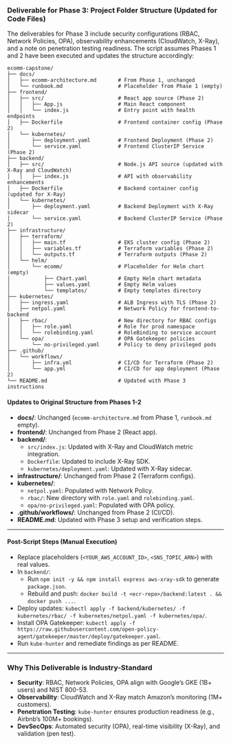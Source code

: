 ### Deliverable for Phase 3: Project Folder Structure (Updated for Code Files)
The deliverables for Phase 3 include security configurations (RBAC, Network Policies, OPA), observability enhancements (CloudWatch, X-Ray), and a note on penetration testing readiness. The script assumes Phases 1 and 2 have been executed and updates the structure accordingly:

```
ecomm-capstone/
├── docs/
│   ├── ecomm-architecture.md       # From Phase 1, unchanged
│   └── runbook.md                  # Placeholder from Phase 1 (empty)
├── frontend/
│   ├── src/                        # React app source (Phase 2)
│   │   ├── App.js                  # Main React component
│   │   └── index.js                # Entry point with health endpoints
│   ├── Dockerfile                  # Frontend container config (Phase 2)
│   └── kubernetes/
│       ├── deployment.yaml         # Frontend Deployment (Phase 2)
│       └── service.yaml            # Frontend ClusterIP Service (Phase 2)
├── backend/
│   ├── src/                        # Node.js API source (updated with X-Ray and CloudWatch)
│   │   ├── index.js                # API with observability enhancements
│   ├── Dockerfile                  # Backend container config (updated for X-Ray)
│   └── kubernetes/
│       ├── deployment.yaml         # Backend Deployment with X-Ray sidecar
│       └── service.yaml            # Backend ClusterIP Service (Phase 2)
├── infrastructure/
│   ├── terraform/
│   │   ├── main.tf                 # EKS cluster config (Phase 2)
│   │   ├── variables.tf            # Terraform variables (Phase 2)
│   │   └── outputs.tf              # Terraform outputs (Phase 2)
│   └── helm/
│       └── ecomm/                  # Placeholder for Helm chart (empty)
│           ├── Chart.yaml          # Empty Helm chart metadata
│           ├── values.yaml         # Empty Helm values
│           └── templates/          # Empty templates directory
├── kubernetes/
│   ├── ingress.yaml                # ALB Ingress with TLS (Phase 2)
│   ├── netpol.yaml                 # Network Policy for frontend-to-backend
│   ├── rbac/                       # New directory for RBAC configs
│   │   ├── role.yaml               # Role for prod namespace
│   │   └── rolebinding.yaml        # RoleBinding to service account
│   └── opa/                        # OPA Gatekeeper policies
│       └── no-privileged.yaml      # Policy to deny privileged pods
├── .github/
│   └── workflows/
│       ├── infra.yml               # CI/CD for Terraform (Phase 2)
│       └── app.yml                 # CI/CD for app deployment (Phase 2)
└── README.md                       # Updated with Phase 3 instructions
```

#### Updates to Original Structure from Phases 1-2
- **docs/**: Unchanged (`ecomm-architecture.md` from Phase 1, `runbook.md` empty).
- **frontend/**: Unchanged from Phase 2 (React app).
- **backend/**:
  - `src/index.js`: Updated with X-Ray and CloudWatch metric integration.
  - `Dockerfile`: Updated to include X-Ray SDK.
  - `kubernetes/deployment.yaml`: Updated with X-Ray sidecar.
- **infrastructure/**: Unchanged from Phase 2 (Terraform configs).
- **kubernetes/**:
  - `netpol.yaml`: Populated with Network Policy.
  - `rbac/`: New directory with `role.yaml` and `rolebinding.yaml`.
  - `opa/no-privileged.yaml`: Populated with OPA policy.
- **.github/workflows/**: Unchanged from Phase 2 (CI/CD).
- **README.md**: Updated with Phase 3 setup and verification steps.

---

#### Post-Script Steps (Manual Execution)
- Replace placeholders (`<YOUR_AWS_ACCOUNT_ID>`, `<SNS_TOPIC_ARN>`) with real values.
- In `backend/`:
  - Run `npm init -y && npm install express aws-xray-sdk` to generate `package.json`.
  - Rebuild and push: `docker build -t <ecr-repo>/backend:latest . && docker push ...`.
- Deploy updates: `kubectl apply -f backend/kubernetes/ -f kubernetes/rbac/ -f kubernetes/netpol.yaml -f kubernetes/opa/`.
- Install OPA Gatekeeper: `kubectl apply -f https://raw.githubusercontent.com/open-policy-agent/gatekeeper/master/deploy/gatekeeper.yaml`.
- Run `kube-hunter` and remediate findings as per README.

---

### Why This Deliverable is Industry-Standard
- **Security**: RBAC, Network Policies, OPA align with Google’s GKE (1B+ users) and NIST 800-53.
- **Observability**: CloudWatch and X-Ray match Amazon’s monitoring (1M+ customers).
- **Penetration Testing**: `kube-hunter` ensures production readiness (e.g., Airbnb’s 100M+ bookings).
- **DevSecOps**: Automated security (OPA), real-time visibility (X-Ray), and validation (pen test).


